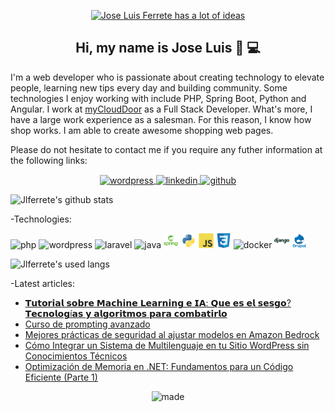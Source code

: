 <!-- [![Jose Luis Ferrete has a lot of ideas.](https://train-eze.com/wp-content/uploads/2018/09/under-construction-2891888_1920-1-1600x800.jpg "We're working on our new Github profile. Stay tuned.")](https://jlferrete.com) -->

<p align="center">
	<a href="https://jlferrete.com"><img src="https://jlferrete.com/wp-content/uploads/2020/07/jlferrete-optimize.gif" alt="Jose Luis Ferrete has a lot of ideas"/></a>
</p>

<h2 align="center">Hi, my name is Jose Luis 👋 💻 </h2>

I'm a web developer who is passionate about creating technology to elevate people, learning new tips every day and building community. Some technologies I enjoy working with include PHP, Spring Boot, Python and Angular. I work at [myCloudDoor](https://myclouddoor.com/) as a Full Stack Developer. What's more, I have a large work experience as a salesman. For this reason, I know how shop works. I am able to create awesome shopping web pages.

Please do not hesitate to contact me if you require any futher information at the following links:

<p align="center">
  <a href="https://jlferrete.com" target="blank">
    <img align="center" src="https://img.shields.io/badge/Wordpress-100000?style=for-the-badge&logo=wordpress&logoColor=white" alt="wordpress" height="28px" />
  </a>
  <a href="https://www.linkedin.com/in/jlferrete/" target="blank">
    <img align="center" src="https://img.shields.io/badge/LinkedIn-0077B5?style=for-the-badge&logo=linkedin&logoColor=white" alt="linkedin" height="28px" />
  </a>
  <a href="https://jlferrete.github.io/" target="blank">
    <img align="center" src="https://img.shields.io/badge/GitHub-100000?style=for-the-badge&logo=github&logoColor=white" alt="github" height="28px" />
  </a>
</p>

![Jlferrete's github stats](https://github-readme-stats.vercel.app/api?username=jlferrete&show_icons=true&theme=dark)

<p align="left">-Technologies:</p>
<p align="left">
  <img src="https://github.com/konpa/devicon/blob/master/icons/php/php-original.svg" alt="php" width="24px" height="24px"/>
  <img src="https://github.com/konpa/devicon/blob/master/icons/wordpress/wordpress-original.svg" alt="wordpress" width="24px" height="24px"/>
  <img src="https://github.com/konpa/devicon/blob/master/icons/laravel/laravel-original.svg" alt="laravel" width="24px" height="24px"/>
  <img src="https://github.com/konpa/devicon/blob/master/icons/java/java-original-wordmark.svg" alt="java" width="24px" height="24px"/>
  <img src="https://github.com/devicons/devicon/blob/master/icons/spring/spring-original-wordmark.svg" alt="java spring boot" width="24px" height="24px"/>
  <img src="https://github.com/devicons/devicon/blob/master/icons/python/python-original.svg" alt="python" width="24px" height="24px"/>
  <img src="https://github.com/devicons/devicon/blob/master/icons/javascript/javascript-original.svg" alt="javascript" width="24px" height="24px"/>
  <img src="https://github.com/devicons/devicon/blob/master/icons/css3/css3-original.svg" alt="css3" width="24px" height="24px"/>
  <img src="https://github.com/konpa/devicon/blob/master/icons/docker/docker-original-wordmark.svg" alt="docker" width="24px" height="24px"/>
  <img src="https://github.com/devicons/devicon/blob/master/icons/django/django-plain-wordmark.svg" alt="django" width="24px" height="24px"/>
  <img src="https://github.com/devicons/devicon/blob/master/icons/drupal/drupal-original-wordmark.svg" alt="drupal" width="24px" height="24px"/>
</p>

![Jlferrete's used langs](https://github-readme-stats.vercel.app/api/top-langs/?username=jlferrete&theme=dark)

-Latest articles: 
- [𝗧𝘂𝘁𝗼𝗿𝗶𝗮𝗹 𝘀𝗼𝗯𝗿𝗲 𝗠𝗮𝗰𝗵𝗶𝗻𝗲 𝗟𝗲𝗮𝗿𝗻𝗶𝗻𝗴 𝗲 𝗜𝗔: 𝗤𝘂𝗲 𝗲𝘀 𝗲𝗹 𝘀𝗲𝘀𝗴𝗼? 𝗧𝗲𝗰𝗻𝗼𝗹𝗼𝗴í𝗮𝘀 𝘆 𝗮𝗹𝗴𝗼𝗿𝗶𝘁𝗺𝗼𝘀 𝗽𝗮𝗿𝗮 𝗰𝗼𝗺𝗯𝗮𝘁𝗶𝗿𝗹𝗼](https://jlferrete.com/blog/%f0%9d%97%a7%f0%9d%98%82%f0%9d%98%81%f0%9d%97%bc%f0%9d%97%bf%f0%9d%97%b6%f0%9d%97%ae%f0%9d%97%b9-%f0%9d%98%80%f0%9d%97%bc%f0%9d%97%af%f0%9d%97%bf%f0%9d%97%b2-%f0%9d%97%a0%f0%9d%97%ae%f0%9d%97%b0/)
- [Curso de prompting avanzado](https://jlferrete.com/blog/curso-de-prompting-avanzado/)
- [Mejores prácticas de seguridad al ajustar modelos en Amazon Bedrock](https://jlferrete.com/blog/mejores-practicas-de-seguridad-al-ajustar-modelos-en-amazon-bedrock/)
- [Cómo Integrar un Sistema de Multilenguaje en tu Sitio WordPress sin Conocimientos Técnicos](https://jlferrete.com/blog/como-integrar-un-sistema-de-multilenguaje-en-tu-sitio-wordpress-sin-conocimientos-tecnicos/)
- [Optimización de Memoria en .NET: Fundamentos para un Código Eficiente (Parte 1)](https://jlferrete.com/blog/optimizacion-de-memoria-en-net-fundamentos-para-un-codigo-eficiente-parte-1/)

<p align="center">
	<img src="http://ForTheBadge.com/images/badges/built-with-love.svg" alt="made" height="28px" />
</p>
